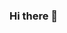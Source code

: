 ### Hi there 👋

<!--
**Robbiekruszynski/robbiekruszynski** is a ✨ _special_ ✨ repository because its `README.md` (this file) appears on your GitHub profile.


- 🔭 Role: Associate Developer Relations Manager at ConsenSys
- 🛠 Learning: Rust // Python
- 🤹‍Familiar with: React // Solidity // FIGMA // PSMlv1
- 🏓 I’m looking to collaborate on: Ecosystem Growth Engines // Web3 Learning material 
- 🔮 I’m looking for: Community Managers // Collaborates // Developers // Designers 
- 💬 Ask me about: Where you should start learning about blockchain
- 🍜 Discord: RobbieK#4452
- 🍜 Twitter: @Ro_bbieK
- 🍜 LinkedIn: https://www.linkedin.com/in/robbie-k/


- ⚡ Fun fact: Nationally ranked within the SCAA ☕
-->
